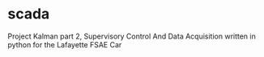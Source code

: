 # scada
Project Kalman part 2, Supervisory Control And Data Acquisition written in python for the Lafayette FSAE Car
